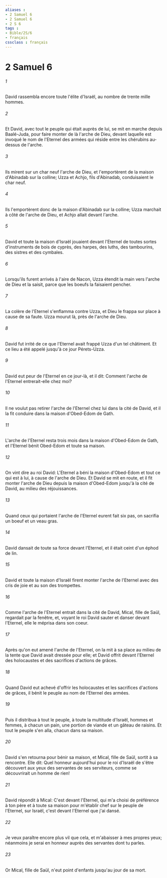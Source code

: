 ```yaml
---
aliases : 
- 2 Samuel 6
- 2 Samuel 6
- 2 S 6
tags : 
- Bible/2S/6
- français
cssclass : français
---
```


# 2 Samuel 6

###### 1
David rassembla encore toute l'élite d'Israël, au nombre de trente mille hommes.
###### 2
Et David, avec tout le peuple qui était auprès de lui, se mit en marche depuis Baalé-Juda, pour faire monter de là l'arche de Dieu, devant laquelle est invoqué le nom de l'Eternel des armées qui réside entre les chérubins au-dessus de l'arche.
###### 3
Ils mirent sur un char neuf l'arche de Dieu, et l'emportèrent de la maison d'Abinadab sur la colline; Uzza et Achjo, fils d'Abinadab, conduisaient le char neuf.
###### 4
Ils l'emportèrent donc de la maison d'Abinadab sur la colline; Uzza marchait à côté de l'arche de Dieu, et Achjo allait devant l'arche.
###### 5
David et toute la maison d'Israël jouaient devant l'Eternel de toutes sortes d'instruments de bois de cyprès, des harpes, des luths, des tambourins, des sistres et des cymbales.
###### 6
Lorsqu'ils furent arrivés à l'aire de Nacon, Uzza étendit la main vers l'arche de Dieu et la saisit, parce que les boeufs la faisaient pencher.
###### 7
La colère de l'Eternel s'enflamma contre Uzza, et Dieu le frappa sur place à cause de sa faute. Uzza mourut là, près de l'arche de Dieu.
###### 8
David fut irrité de ce que l'Eternel avait frappé Uzza d'un tel châtiment. Et ce lieu a été appelé jusqu'à ce jour Pérets-Uzza.
###### 9
David eut peur de l'Eternel en ce jour-là, et il dit: Comment l'arche de l'Eternel entrerait-elle chez moi?
###### 10
Il ne voulut pas retirer l'arche de l'Eternel chez lui dans la cité de David, et il la fit conduire dans la maison d'Obed-Edom de Gath.
###### 11
L'arche de l'Eternel resta trois mois dans la maison d'Obed-Edom de Gath, et l'Eternel bénit Obed-Edom et toute sa maison.
###### 12
On vint dire au roi David: L'Eternel a béni la maison d'Obed-Edom et tout ce qui est à lui, à cause de l'arche de Dieu. Et David se mit en route, et il fit monter l'arche de Dieu depuis la maison d'Obed-Edom jusqu'à la cité de David, au milieu des réjouissances.
###### 13
Quand ceux qui portaient l'arche de l'Eternel eurent fait six pas, on sacrifia un boeuf et un veau gras.
###### 14
David dansait de toute sa force devant l'Eternel, et il était ceint d'un éphod de lin.
###### 15
David et toute la maison d'Israël firent monter l'arche de l'Eternel avec des cris de joie et au son des trompettes.
###### 16
Comme l'arche de l'Eternel entrait dans la cité de David, Mical, fille de Saül, regardait par la fenêtre, et, voyant le roi David sauter et danser devant l'Eternel, elle le méprisa dans son coeur.
###### 17
Après qu'on eut amené l'arche de l'Eternel, on la mit à sa place au milieu de la tente que David avait dressée pour elle; et David offrit devant l'Eternel des holocaustes et des sacrifices d'actions de grâces.
###### 18
Quand David eut achevé d'offrir les holocaustes et les sacrifices d'actions de grâces, il bénit le peuple au nom de l'Eternel des armées.
###### 19
Puis il distribua à tout le peuple, à toute la multitude d'Israël, hommes et femmes, à chacun un pain, une portion de viande et un gâteau de raisins. Et tout le peuple s'en alla, chacun dans sa maison.
###### 20
David s'en retourna pour bénir sa maison, et Mical, fille de Saül, sortit à sa rencontre. Elle dit: Quel honneur aujourd'hui pour le roi d'Israël de s'être découvert aux yeux des servantes de ses serviteurs, comme se découvrirait un homme de rien!
###### 21
David répondit à Mical: C'est devant l'Eternel, qui m'a choisi de préférence à ton père et à toute sa maison pour m'établir chef sur le peuple de l'Eternel, sur Israël, c'est devant l'Eternel que j'ai dansé.
###### 22
Je veux paraître encore plus vil que cela, et m'abaisser à mes propres yeux; néanmoins je serai en honneur auprès des servantes dont tu parles.
###### 23
Or Mical, fille de Saül, n'eut point d'enfants jusqu'au jour de sa mort.
